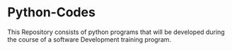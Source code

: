 # Python-Codes
This Repository consists of python programs that will be developed during the course of a software Development training program. 
